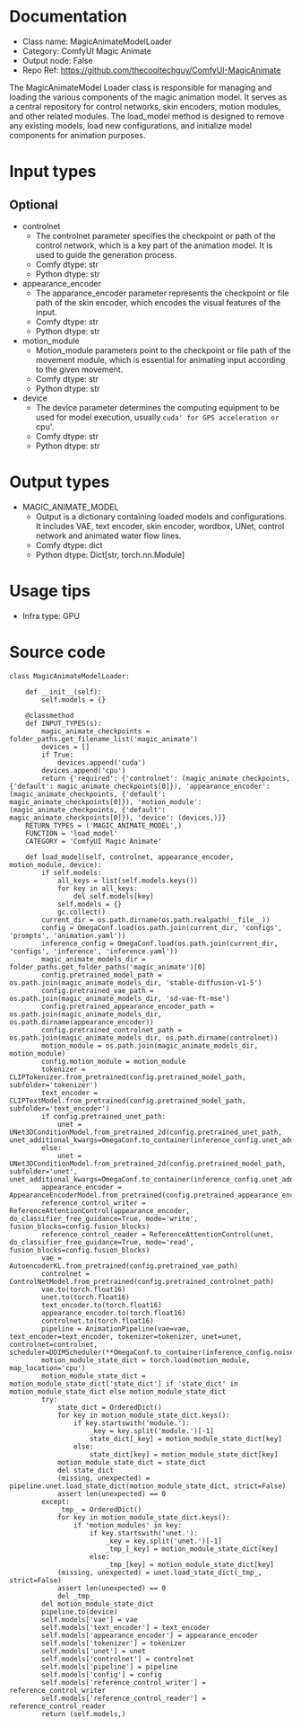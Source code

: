 # Documentation
- Class name: MagicAnimateModelLoader
- Category: ComfyUI Magic Animate
- Output node: False
- Repo Ref: https://github.com/thecooltechguy/ComfyUI-MagicAnimate

The MagicAnimateModel Loader class is responsible for managing and loading the various components of the magic animation model. It serves as a central repository for control networks, skin encoders, motion modules, and other related modules. The load_model method is designed to remove any existing models, load new configurations, and initialize model components for animation purposes.

# Input types
## Optional
- controlnet
    - The controlnet parameter specifies the checkpoint or path of the control network, which is a key part of the animation model. It is used to guide the generation process.
    - Comfy dtype: str
    - Python dtype: str
- appearance_encoder
    - The apparance_encoder parameter represents the checkpoint or file path of the skin encoder, which encodes the visual features of the input.
    - Comfy dtype: str
    - Python dtype: str
- motion_module
    - Motion_module parameters point to the checkpoint or file path of the movement module, which is essential for animating input according to the given movement.
    - Comfy dtype: str
    - Python dtype: str
- device
    - The device parameter determines the computing equipment to be used for model execution, usually `cuda' for GPS acceleration or `cpu'.
    - Comfy dtype: str
    - Python dtype: str

# Output types
- MAGIC_ANIMATE_MODEL
    - Output is a dictionary containing loaded models and configurations. It includes VAE, text encoder, skin encoder, wordbox, UNet, control network and animated water flow lines.
    - Comfy dtype: dict
    - Python dtype: Dict[str, torch.nn.Module]

# Usage tips
- Infra type: GPU

# Source code
```
class MagicAnimateModelLoader:

    def __init__(self):
        self.models = {}

    @classmethod
    def INPUT_TYPES(s):
        magic_animate_checkpoints = folder_paths.get_filename_list('magic_animate')
        devices = []
        if True:
            devices.append('cuda')
        devices.append('cpu')
        return {'required': {'controlnet': (magic_animate_checkpoints, {'default': magic_animate_checkpoints[0]}), 'appearance_encoder': (magic_animate_checkpoints, {'default': magic_animate_checkpoints[0]}), 'motion_module': (magic_animate_checkpoints, {'default': magic_animate_checkpoints[0]}), 'device': (devices,)}}
    RETURN_TYPES = ('MAGIC_ANIMATE_MODEL',)
    FUNCTION = 'load_model'
    CATEGORY = 'ComfyUI Magic Animate'

    def load_model(self, controlnet, appearance_encoder, motion_module, device):
        if self.models:
            all_keys = list(self.models.keys())
            for key in all_keys:
                del self.models[key]
            self.models = {}
            gc.collect()
        current_dir = os.path.dirname(os.path.realpath(__file__))
        config = OmegaConf.load(os.path.join(current_dir, 'configs', 'prompts', 'animation.yaml'))
        inference_config = OmegaConf.load(os.path.join(current_dir, 'configs', 'inference', 'inference.yaml'))
        magic_animate_models_dir = folder_paths.get_folder_paths('magic_animate')[0]
        config.pretrained_model_path = os.path.join(magic_animate_models_dir, 'stable-diffusion-v1-5')
        config.pretrained_vae_path = os.path.join(magic_animate_models_dir, 'sd-vae-ft-mse')
        config.pretrained_appearance_encoder_path = os.path.join(magic_animate_models_dir, os.path.dirname(appearance_encoder))
        config.pretrained_controlnet_path = os.path.join(magic_animate_models_dir, os.path.dirname(controlnet))
        motion_module = os.path.join(magic_animate_models_dir, motion_module)
        config.motion_module = motion_module
        tokenizer = CLIPTokenizer.from_pretrained(config.pretrained_model_path, subfolder='tokenizer')
        text_encoder = CLIPTextModel.from_pretrained(config.pretrained_model_path, subfolder='text_encoder')
        if config.pretrained_unet_path:
            unet = UNet3DConditionModel.from_pretrained_2d(config.pretrained_unet_path, unet_additional_kwargs=OmegaConf.to_container(inference_config.unet_additional_kwargs))
        else:
            unet = UNet3DConditionModel.from_pretrained_2d(config.pretrained_model_path, subfolder='unet', unet_additional_kwargs=OmegaConf.to_container(inference_config.unet_additional_kwargs))
        appearance_encoder = AppearanceEncoderModel.from_pretrained(config.pretrained_appearance_encoder_path).to(device)
        reference_control_writer = ReferenceAttentionControl(appearance_encoder, do_classifier_free_guidance=True, mode='write', fusion_blocks=config.fusion_blocks)
        reference_control_reader = ReferenceAttentionControl(unet, do_classifier_free_guidance=True, mode='read', fusion_blocks=config.fusion_blocks)
        vae = AutoencoderKL.from_pretrained(config.pretrained_vae_path)
        controlnet = ControlNetModel.from_pretrained(config.pretrained_controlnet_path)
        vae.to(torch.float16)
        unet.to(torch.float16)
        text_encoder.to(torch.float16)
        appearance_encoder.to(torch.float16)
        controlnet.to(torch.float16)
        pipeline = AnimationPipeline(vae=vae, text_encoder=text_encoder, tokenizer=tokenizer, unet=unet, controlnet=controlnet, scheduler=DDIMScheduler(**OmegaConf.to_container(inference_config.noise_scheduler_kwargs)))
        motion_module_state_dict = torch.load(motion_module, map_location='cpu')
        motion_module_state_dict = motion_module_state_dict['state_dict'] if 'state_dict' in motion_module_state_dict else motion_module_state_dict
        try:
            state_dict = OrderedDict()
            for key in motion_module_state_dict.keys():
                if key.startswith('module.'):
                    _key = key.split('module.')[-1]
                    state_dict[_key] = motion_module_state_dict[key]
                else:
                    state_dict[key] = motion_module_state_dict[key]
            motion_module_state_dict = state_dict
            del state_dict
            (missing, unexpected) = pipeline.unet.load_state_dict(motion_module_state_dict, strict=False)
            assert len(unexpected) == 0
        except:
            _tmp_ = OrderedDict()
            for key in motion_module_state_dict.keys():
                if 'motion_modules' in key:
                    if key.startswith('unet.'):
                        _key = key.split('unet.')[-1]
                        _tmp_[_key] = motion_module_state_dict[key]
                    else:
                        _tmp_[key] = motion_module_state_dict[key]
            (missing, unexpected) = unet.load_state_dict(_tmp_, strict=False)
            assert len(unexpected) == 0
            del _tmp_
        del motion_module_state_dict
        pipeline.to(device)
        self.models['vae'] = vae
        self.models['text_encoder'] = text_encoder
        self.models['appearance_encoder'] = appearance_encoder
        self.models['tokenizer'] = tokenizer
        self.models['unet'] = unet
        self.models['controlnet'] = controlnet
        self.models['pipeline'] = pipeline
        self.models['config'] = config
        self.models['reference_control_writer'] = reference_control_writer
        self.models['reference_control_reader'] = reference_control_reader
        return (self.models,)
```
